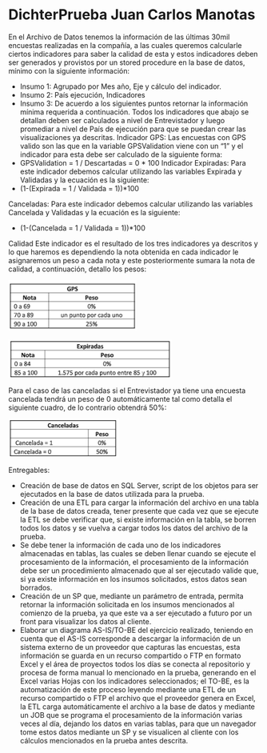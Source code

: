# DichterPrueba Juan Carlos Manotas
En el Archivo de Datos tenemos la información de las últimas 30mil encuestas realizadas en la
compañía, a las cuales queremos calcularle ciertos indicadores para saber la calidad de esta y
estos indicadores deben ser generados y provistos por un stored procedure en la base de
datos, mínimo con la siguiente información:
- Insumo 1: Agrupado por Mes año, Eje y cálculo del indicador.
- Insumo 2: País ejecución, Indicadores
- Insumo 3: De acuerdo a los siguientes puntos retornar la información mínima
requerida a continuación.
Todos los indicadores que abajo se detallan deben ser calculados a nivel de Entrevistador y
luego promediar a nivel de País de ejecución para que se puedan crear las visualizaciones ya
descritas.
Indicador GPS:
Las encuestas con GPS valido son las que en la variable GPSValidation viene con un “1” y el
indicador para esta debe ser calculado de la siguiente forma:
- GPSValidation = 1 / Descartadas = 0 * 100
Indicador Expiradas:
Para este indicador debemos calcular utilizando las variables Expirada y Validadas y la
ecuación es la siguiente:
- (1-(Expirada = 1 / Validada = 1))*100

Canceladas:
Para este indicador debemos calcular utilizando las variables Cancelada y Validadas y la
ecuación es la siguiente:
- (1-(Cancelada = 1 / Validada = 1))*100

Calidad
Este indicador es el resultado de los tres indicadores ya descritos y lo que haremos es
dependiendo la nota obtenida en cada indicador le asignaremos un peso a cada nota y este
posteriormente sumara la nota de calidad, a continuación, detallo los pesos:

<p align="left">
  <img src="https://github.com/jcmanotas/DichterPrueba/blob/master/img/imagen01.png" title="">
</p>

<p align="left">
  <img src="https://github.com/jcmanotas/DichterPrueba/blob/master/img/imagen02.png" title="">
</p>

Para el caso de las canceladas si el Entrevistador ya tiene una encuesta cancelada tendrá un
peso de 0 automáticamente tal como detalla el siguiente cuadro, de lo contrario obtendrá
50%:

<p align="left">
  <img src="https://github.com/jcmanotas/DichterPrueba/blob/master/img/imagen03.png" title="">
</p>

Entregables:
- Creación de base de datos en SQL Server, script de los objetos para ser ejecutados en la
base de datos utilizada para la prueba.
- Creación de una ETL para cargar la información del archivo en una tabla de la base de
datos creada, tener presente que cada vez que se ejecute la ETL se debe verificar que, si
existe información en la tabla, se borren todos los datos y se vuelva a cargar todos los
datos del archivo de la prueba.
- Se debe tener la información de cada uno de los indicadores almacenadas en tablas, las
cuales se deben llenar cuando se ejecute el procesamiento de la información, el
procesamiento de la información debe ser un procedimiento almacenado que al ser
ejecutado valide que, si ya existe información en los insumos solicitados, estos datos sean
borrados.
- Creación de un SP que, mediante un parámetro de entrada, permita retornar la
información solicitada en los insumos mencionados al comienzo de la prueba, ya que este
va a ser ejecutado a futuro por un front para visualizar los datos al cliente.
- Elaborar un diagrama AS-IS/TO-BE del ejercicio realizado, teniendo en cuenta que el AS-IS
corresponde a descargar la información de un sistema externo de un proveedor que
capturas las encuestas, esta información se guarda en un recurso compartido o FTP en
formato Excel y el área de proyectos todos los días se conecta al repositorio y procesa de
forma manual lo mencionado en la prueba, generando en el Excel varias Hojas con los
indicadores seleccionados; el TO-BE, es la automatización de este proceso leyendo
mediante una ETL de un recurso compartido o FTP el archivo que el proveedor genera en
Excel, la ETL carga automáticamente el archivo a la base de datos y mediante un JOB que
se programa el procesamiento de la información varias veces al día, dejando los datos en
varias tablas, para que un navegador tome estos datos mediante un SP y se visualicen al
cliente con los cálculos mencionados en la prueba antes descrita.

